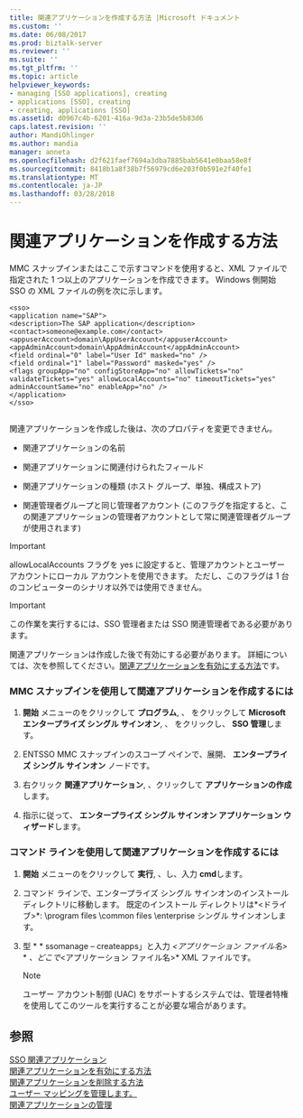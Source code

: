 ```yaml
---
title: 関連アプリケーションを作成する方法 |Microsoft ドキュメント
ms.custom: ''
ms.date: 06/08/2017
ms.prod: biztalk-server
ms.reviewer: ''
ms.suite: ''
ms.tgt_pltfrm: ''
ms.topic: article
helpviewer_keywords:
- managing [SSO applications], creating
- applications [SSO], creating
- creating, applications [SSO]
ms.assetid: d0967c4b-6201-416a-9d3a-23b5de5b83d6
caps.latest.revision: ''
author: MandiOhlinger
ms.author: mandia
manager: anneta
ms.openlocfilehash: d2f621faef7694a3dba7885bab5641e0baa58e8f
ms.sourcegitcommit: 8418b1a8f38b7f56979cd6e203f0b591e2f40fe1
ms.translationtype: MT
ms.contentlocale: ja-JP
ms.lasthandoff: 03/28/2018
---
```

# <a name="how-to-create-an-affiliate-application"></a>関連アプリケーションを作成する方法
MMC スナップインまたはここで示すコマンドを使用すると、XML ファイルで指定された 1 つ以上のアプリケーションを作成できます。 Windows 側開始 SSO の XML ファイルの例を次に示します。  
  
```  
<sso>  
<application name="SAP">  
<description>The SAP application</description>   
<contact>someone@example.com</contact>   
<appuserAccount>domain\AppUserAccount</appuserAccount>   
<appAdminAccount>domain\AppAdminAccount</appAdminAccount>   
<field ordinal="0" label="User Id" masked="no" />   
<field ordinal="1" label="Password" masked="yes" />   
<flags groupApp="no" configStoreApp="no" allowTickets="no" validateTickets="yes" allowLocalAccounts="no" timeoutTickets="yes" adminAccountSame="no" enableApp="no" />  
</application>  
</sso>  
  
```  
  
 関連アプリケーションを作成した後は、次のプロパティを変更できません。  
  
-   関連アプリケーションの名前  
  
-   関連アプリケーションに関連付けられたフィールド  
  
-   関連アプリケーションの種類 (ホスト グループ、単独、構成ストア)  
  
-   関連管理者グループと同じ管理者アカウント (このフラグを指定すると、この関連アプリケーションの管理者アカウントとして常に関連管理者グループが使用されます)  
  
> [!IMPORTANT]
>  allowLocalAccounts フラグを yes に設定すると、管理アカウントとユーザー アカウントにローカル アカウントを使用できます。 ただし、このフラグは 1 台のコンピューターのシナリオ以外では使用できません。  
  
> [!IMPORTANT]
>  この作業を実行するには、SSO 管理者または SSO 関連管理者である必要があります。  
  
 関連アプリケーションは作成した後で有効にする必要があります。 詳細については、次を参照してください。[関連アプリケーションを有効にする方法](../core/how-to-enable-an-affiliate-application.md)です。  
  
### <a name="to-create-an-affiliate-application-using-the-mmc-snap-in"></a>MMC スナップインを使用して関連アプリケーションを作成するには  
  
1.  **開始**  メニューのをクリックして **プログラム**, 、 をクリックして **Microsoft エンタープライズ シングル サインオン**, 、 をクリックし、 **SSO 管理**します。  
  
2.  ENTSSO MMC スナップインのスコープ ペインで、展開、 **エンタープライズ シングル サインオン** ノードです。  
  
3.  右クリック **関連アプリケーション**, 、クリックして **アプリケーションの作成**します。  
  
4.  指示に従って、 **エンタープライズ シングル サインオン アプリケーション ウィザード**します。  
  
### <a name="to-create-an-affiliate-application-using-the-command-line"></a>コマンド ラインを使用して関連アプリケーションを作成するには  
  
1.  **開始**  メニューのをクリックして **実行**, 、し、入力 **cmd**します。  
  
2.  コマンド ラインで、エンタープライズ シングル サインオンのインストール ディレクトリに移動します。 既定のインストール ディレクトリは*\<ドライブ\>*: \program files \common files \enterprise シングル サインオンします。  
  
3.  型 * * ssomanage – createapps」と入力 *\<アプリケーション ファイル名\>* * *、どこで*\<アプリケーション ファイル名\>* XML ファイルです。  
  
    > [!NOTE]
    >  ユーザー アカウント制御 (UAC) をサポートするシステムでは、管理者特権を使用してこのツールを実行することが必要な場合があります。  
  
## <a name="see-also"></a>参照  
 [SSO 関連アプリケーション](../core/sso-affiliate-applications.md)   
 [関連アプリケーションを有効にする方法](../core/how-to-enable-an-affiliate-application.md)   
 [関連アプリケーションを削除する方法](../core/how-to-delete-an-affiliate-application.md)   
 [ユーザー マッピングを管理します。](../core/managing-user-mappings.md)   
 [関連アプリケーションの管理](../core/managing-affiliate-applications.md)